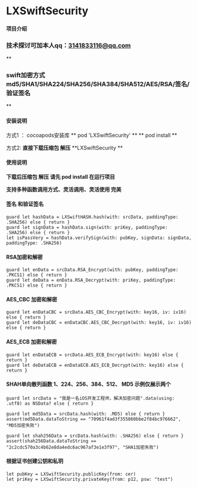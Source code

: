 # LXSwiftSecurity

#### 项目介绍

###  技术探讨可加本人qq：3141833116@qq.com

 **

###    swift加密方式md5/SHA1/SHA224/SHA256/SHA384/SHA512/AES/RSA/签名/验证签名

** 

#### 安装说明
方式1 ： cocoapods安装库 
        ** pod 'LXSwiftSecurity' **
        ** pod install ** 

方式2:   **直接下载压缩包 解压**    **LXSwiftSecurity **   

#### 使用说明
 **下载后压缩包 解压   请先 pod install  在运行项目** 
  
**支持多种函数调用方式、灵活调用、灵活使用 完美**

#### 签名 和验证签名
```
guard let hashData = LXSwiftHASH.hash(with: srcData, paddingType: .SHA256) else { return }
guard let signData = hashData.sign(with: priKey, paddingType:  .SHA256) else { return }
let isPassVery = hashData.verifySign(with: pubKey, signData: signData, paddingType: .SHA256)

```

#### RSA加密和解密 
```
guard let enData = srcData.RSA_Encrypt(with: pubKey, paddingType: .PKCS1) else { return }
guard let deData = enData.RSA_Decrypt(with: priKey, paddingType: .PKCS1) else { return }

```
#### AES_CBC 加密和解密
```
guard let enDataCBC = srcData.AES_CBC_Encrypt(with: key16, iv: iv16) else { return }
guard let deDataCBC = enDataCBC.AES_CBC_Decrypt(with: key16, iv: iv16) else { return }

```
#### AES_ECB 加密和解密
```
guard let enDataECB = srcData.AES_ECB_Encrypt(with: key16) else { return }
guard let deDataECB = enDataECB.AES_ECB_Decrypt(with: key16) else { return }

```
#### SHAH单向散列函数 1、224、256、384、512、 MD5 示例仅展示两个
```
guard let srcData = "我是一名iOS开发工程师，解决加密问题".data(using: .utf8) as NSData? else { return }

guard let md5Data = srcData.hash(with: .MD5) else { return }
assert(md5Data.dataToString == "70961f4ad3f355060bbe2f84bc976662", "MD5加密失败")

guard let shah256Data = srcData.hash(with: .SHA256) else { return }
assert(shah256Data.dataToString == "2c2cdc570a3c4b62e8da4edc6ac967af3e1e3f97", "SHA1加密失败")

```

#### 根据证书创建公钥和私玥
```
let pubKey = LXSwiftSecurity.publicKey(from: cer)
let priKey = LXSwiftSecurity.privateKey(from: p12, psw: "test")

```

